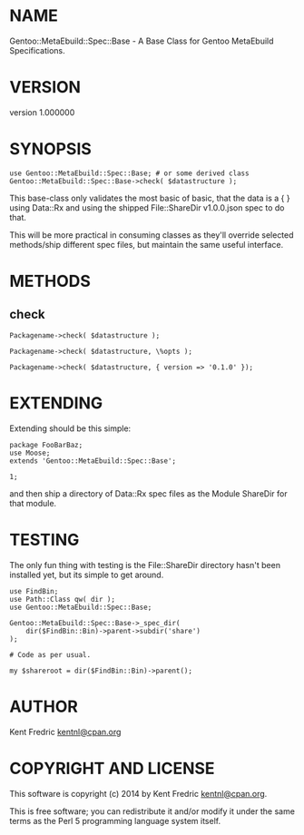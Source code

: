 # NAME

Gentoo::MetaEbuild::Spec::Base - A Base Class for Gentoo MetaEbuild Specifications.

# VERSION

version 1.000000

# SYNOPSIS

    use Gentoo::MetaEbuild::Spec::Base; # or some derived class
    Gentoo::MetaEbuild::Spec::Base->check( $datastructure );

This base-class only validates the most basic of basic, that the data is a  { } using Data::Rx
and using the shipped File::ShareDir v1.0.0.json spec to do that.

This will be more practical in consuming classes as they'll override selected methods/ship different spec files,
but maintain the same useful interface.

# METHODS

## check

    Packagename->check( $datastructure );

    Packagename->check( $datastructure, \%opts );

    Packagename->check( $datastructure, { version => '0.1.0' });

# EXTENDING

Extending should be this simple:

    package FooBarBaz;
    use Moose;
    extends 'Gentoo::MetaEbuild::Spec::Base';

    1;

and then ship a directory of Data::Rx spec files as the Module ShareDir for that module.

# TESTING

The only fun thing with testing is the File::ShareDir directory hasn't been installed yet, but its simple to get around.

    use FindBin;
    use Path::Class qw( dir );
    use Gentoo::MetaEbuild::Spec::Base;

    Gentoo::MetaEbuild::Spec::Base->_spec_dir(
        dir($FindBin::Bin)->parent->subdir('share')
    );

    # Code as per usual.

    my $shareroot = dir($FindBin::Bin)->parent();

# AUTHOR

Kent Fredric <kentnl@cpan.org>

# COPYRIGHT AND LICENSE

This software is copyright (c) 2014 by Kent Fredric <kentnl@cpan.org>.

This is free software; you can redistribute it and/or modify it under
the same terms as the Perl 5 programming language system itself.
